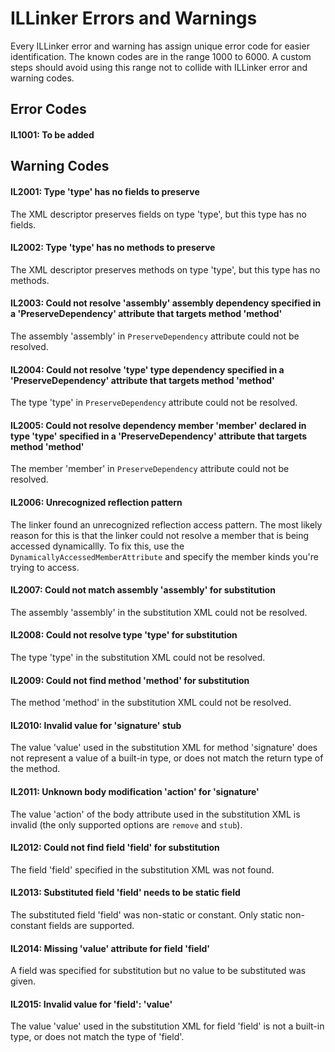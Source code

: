 # ILLinker Errors and Warnings

Every ILLinker error and warning has assign unique error code for easier
identification. The known codes are in the range 1000 to 6000. A custom
steps should avoid using this range not to collide with ILLinker error and
warning codes.

## Error Codes

#### IL1001: To be added


## Warning Codes

#### IL2001: Type 'type' has no fields to preserve

The XML descriptor preserves fields on type 'type', but this type has no fields.

#### IL2002: Type 'type' has no methods to preserve

The XML descriptor preserves methods on type 'type', but this type has no methods.

#### IL2003: Could not resolve 'assembly' assembly dependency specified in a 'PreserveDependency' attribute that targets method 'method'

The assembly 'assembly' in `PreserveDependency` attribute could not be resolved.

#### IL2004: Could not resolve 'type' type dependency specified in a 'PreserveDependency' attribute that targets method 'method'

The type 'type' in `PreserveDependency` attribute could not be resolved.

#### IL2005: Could not resolve dependency member 'member' declared in type 'type' specified in a 'PreserveDependency' attribute that targets method 'method'

The member 'member' in `PreserveDependency` attribute could not be resolved.

#### IL2006: Unrecognized reflection pattern

The linker found an unrecognized reflection access pattern. The most likely reason for this is that the linker could not resolve a member that is being accessed dynamicallly. To fix this, use the `DynamicallyAccessedMemberAttribute` and specify the member kinds you're trying to access.

#### IL2007: Could not match assembly 'assembly' for substitution

The assembly 'assembly' in the substitution XML could not be resolved.

#### IL2008: Could not resolve type 'type' for substitution

The type 'type' in the substitution XML could not be resolved.

#### IL2009: Could not find method 'method' for substitution

The method 'method' in the substitution XML could not be resolved.

#### IL2010: Invalid value for 'signature' stub

The value 'value' used in the substitution XML for method 'signature' does not represent a value of a built-in type, or does not match the return type of the method.

#### IL2011: Unknown body modification 'action' for 'signature'

The value 'action' of the body attribute used in the substitution XML is invalid (the only supported options are `remove` and `stub`).

#### IL2012: Could not find field 'field' for substitution

The field 'field' specified in the substitution XML was not found.

#### IL2013: Substituted field 'field' needs to be static field

The substituted field 'field' was non-static or constant. Only static non-constant fields are supported.

#### IL2014: Missing 'value' attribute for field 'field'

A field was specified for substitution but no value to be substituted was given.

#### IL2015: Invalid value for 'field': 'value'

The value 'value' used in the substitution XML for field 'field' is not a built-in type, or does not match the type of 'field'.
